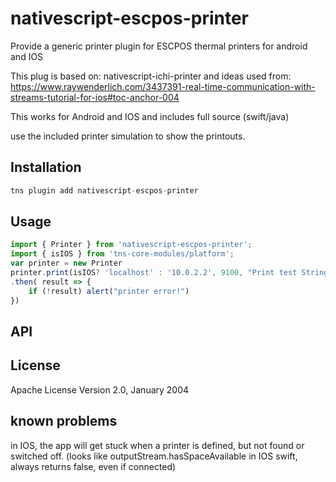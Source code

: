 # nativescript-escpos-printer

Provide a generic printer plugin for ESCPOS thermal printers for android and IOS

This plug is based on:
nativescript-ichi-printer
and ideas used from:
https://www.raywenderlich.com/3437391-real-time-communication-with-streams-tutorial-for-ios#toc-anchor-004

This works for Android and IOS and includes full source (swift/java)

use the included printer simulation to show the printouts.

## Installation

```javascript
tns plugin add nativescript-escpos-printer
```

## Usage

```javascript
import { Printer } from 'nativescript-escpos-printer';
import { isIOS } from 'tns-core-modules/platform';
var printer = new Printer
printer.print(isIOS? 'localhost' : '10.0.2.2', 9100, "Print test String!")
.then( result => {
    if (!result) alert("printer error!")
})
```

## API

## License

Apache License Version 2.0, January 2004

## known problems
in IOS, the app will get stuck when a printer is defined, but not found or switched off.
(looks like outputStream.hasSpaceAvailable in IOS swift, always returns false, even if connected)
